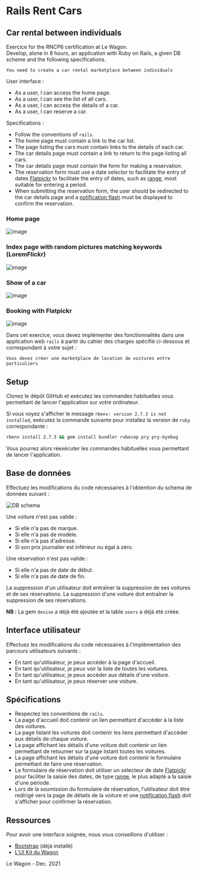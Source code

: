 # Rails Rent Cars

## Car rental between individuals

Exercice for the RNCP6 certification at Le Wagon.<br>
Develop, alone in 8 hours, an application with Ruby on Rails, a given DB scheme and the following specifications.

```
You need to create a car rental marketplace between individuals
```
User interface :
- As a user, I can access the home page.
- As a user, I can see the list of all cars.
- As a user, I can access the details of a car.
- As a user, I can reserve a car.

Specifications :
- Follow the conventions of `rails`.
- The home page must contain a link to the car list.
- The page listing the cars must contain links to the details of each car.
- The car details page must contain a link to return to the page listing all cars.
- The car details page must contain the form for making a reservation.
- The reservation form must use a date selector to facilitate the entry of dates <a href="https://flatpickr.js.org/examples/" target="_blank">Flatpickr</a> to facilitate the entry of dates, such as <a href="https://flatpickr.js.org/examples/#range-calendar" target="_blank">range</a>, most suitable for entering a period.
- When submitting the reservation form, the user should be redirected to the car details page and a <a href="https://www.rubyguides.com/2019/11/rails-flash-messages/" target="_blank">notification flash</a> must be displayed to confirm the reservation.

### Home page
![image](https://user-images.githubusercontent.com/89397894/152423151-346ba578-4032-437e-9c09-a241ae5bbceb.png)

### Index page with random pictures matching keywords (LoremFlickr)
![image](https://user-images.githubusercontent.com/89397894/152425397-fcdbe9d1-6ed7-4732-b564-ce79753ec164.png)

### Show of a car
![image](https://user-images.githubusercontent.com/89397894/152425552-309f53b1-0f82-4efd-8af7-ea93ca3385a6.png)

### Booking with Flatpickr
![image](https://user-images.githubusercontent.com/89397894/152425713-03c76559-b7a8-4b3b-a02d-fa8a2562f087.png)


Dans cet exercice, vous devez implémenter des fonctionnalités dans une application web `rails` à partir du cahier des charges spécifié ci-dessous et correspondant à votre sujet :

```
Vous devez créer une marketplace de location de voitures entre particuliers
```

## Setup

Clonez le dépôt GitHub et exécutez les commandes habituelles vous permettant de lancer l'application sur votre ordinateur.

Si vous voyez s'afficher le message `rbenv: version 2.7.3 is not installed`, exécutez la commande suivante pour installez la version de `ruby` correspondante :

```bash
rbenv install 2.7.3 && gem install bundler rubocop pry pry-byebug
```

Vous pourrez alors réexécuter les commandes habituelles vous permettant de lancer l'application.

## Base de données

Effectuez les modifications du code nécessaires à l'obtention du schema de données suivant :

<img src="https://github.com/lewagon-assess/rails-rent-cars-challenge/blob/master/db_schema.png?raw=true" alt="DB schema">

Une voiture n'est pas valide :

- Si elle n'a pas de marque.
- Si elle n'a pas de modèle.
- Si elle n'a pas d'adresse.
- Si son prix journalier est inférieur ou égal à zéro.

Une réservation n'est pas valide :

- Si elle n'a pas de date de début.
- Si elle n'a pas de date de fin.

La suppression d'un utilisateur doit entraîner la suppression de ses voitures et de ses réservations. La suppression d'une voiture doit entraîner la suppression de ses réservations.

**NB :** La gem `devise` a déjà été ajoutée et la table `users` a déjà été créée.

## Interface utilisateur

Effectuez les modifications du code nécessaires à l'implémentation des parcours utilisateurs suivants :

- En tant qu'utilisateur, je peux accéder à la page d'accueil.
- En tant qu'utilisateur, je peux voir la liste de toutes les voitures.
- En tant qu'utilisateur, je peux accéder aux détails d'une voiture.
- En tant qu'utilisateur, je peux réserver une voiture.

## Spécifications

- Respectez les conventions de `rails`.
- La page d'accueil doit contenir un lien permettant d'accéder à la liste des voitures.
- La page listant les voitures doit contenir les liens permettant d'accéder aux détails de chaque voiture.
- La page affichant les détails d'une voiture doit contenir un lien permettant de retourner sur la page listant toutes les voitures.
- La page affichant les détails d'une voiture doit contenir le formulaire permettant de faire une réservation.
- Le formulaire de réservation doit utiliser un sélecteur de date <a href="https://flatpickr.js.org/examples/" target="_blank">Flatpickr</a> pour faciliter la saisie des dates, de type <a href="https://flatpickr.js.org/examples/#range-calendar" target="_blank">range</a>, le plus adapté a la saisie d'une période.
- Lors de la soumission du formulaire de réservation, l'utilisateur doit être redirigé vers la page de détails de la voiture et une <a href="https://www.rubyguides.com/2019/11/rails-flash-messages/" target="_blank">notification flash</a> doit s'afficher pour confirmer la réservation.

## Ressources

Pour avoir une interface soignée, nous vous conseillons d'utiliser :

- <a href="https://getbootstrap.com/docs/4.6/getting-started/introduction/" target="_blank">Bootstrap</a> (déjà installé)
- <a href="https://uikit.lewagon.com/" target="_blank">L'UI Kit du Wagon</a>

Le Wagon - Dec. 2021
